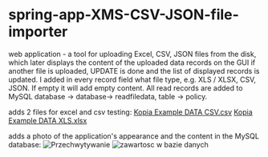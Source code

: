# spring-app-XMS-CSV-JSON-file-importer

web application - a tool for uploading Excel, CSV, JSON files from the disk, which later displays the content of the uploaded data records on the GUI
 if another file is uploaded, UPDATE is done and the list of displayed records is updated. I added in every record
 field what file type, e.g. XLS / XLSX, CSV, JSON. If empty it will add empty content. All read records are added
to MySQL database -> database-> readfiledata, table -> policy.

 adds 2 files for excel and csv testing:
 [Kopia Example DATA CSV.csv](https://github.com/PatrykPrusko2019/spring-app-XMS-CSV-JSON-file-importer/files/7017810/Kopia.Example.DATA.CSV.csv)
[Kopia Example DATA XLS.xlsx](https://github.com/PatrykPrusko2019/spring-app-XMS-CSV-JSON-file-importer/files/7017811/Kopia.Example.DATA.XLS.xlsx)


adds a photo of the application's appearance and the content in the MySQL database:
![Przechwytywanie](https://user-images.githubusercontent.com/47269638/130147922-956b5c95-4e0a-4d7e-afac-40404841d5e8.JPG)
![zawartosc w bazie danych](https://user-images.githubusercontent.com/47269638/130147925-ae08c272-a542-4229-bb5a-9af6e4606efb.JPG)


